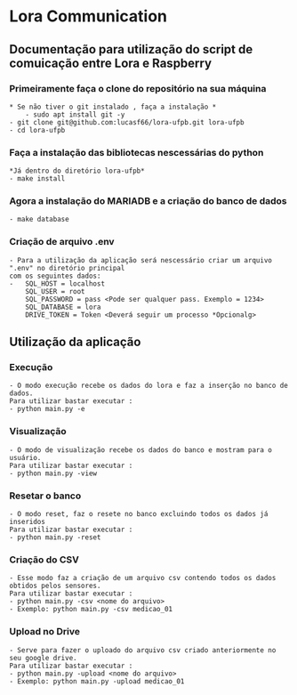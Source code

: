 # Lora Communication

## Documentação para utilização do script de comuicação entre Lora e Raspberry

### Primeiramente faça o clone do repositório na sua máquina
    * Se não tiver o git instalado , faça a instalação *
        - sudo apt install git -y
    - git clone git@github.com:lucasf66/lora-ufpb.git lora-ufpb
    - cd lora-ufpb

### Faça a instalação das bibliotecas nescessárias do python
    
    *Já dentro do diretório lora-ufpb*
    - make install

### Agora a instalação do MARIADB e a criação do banco de dados
    
    - make database

### Criação de arquivo .env
    - Para a utilização da aplicação será nescessário criar um arquivo ".env" no diretório principal
    com os seguintes dados:
    -   SQL_HOST = localhost
        SQL_USER = root
        SQL_PASSWORD = pass <Pode ser qualquer pass. Exemplo = 1234>
        SQL_DATABASE = lora
        DRIVE_TOKEN = Token <Deverá seguir um processo *Opcionalg>


## Utilização da aplicação

### Execução
    - O modo execução recebe os dados do lora e faz a inserção no banco de dados.
    Para utilizar bastar executar :
    - python main.py -e

### Visualização
    - O modo de visualização recebe os dados do banco e mostram para o usuário.
    Para utilizar bastar executar :
    - python main.py -view

### Resetar o banco
    - O modo reset, faz o resete no banco excluindo todos os dados já inseridos
    Para utilizar bastar executar :
    - python main.py -reset

### Criação do CSV
    - Esse modo faz a criação de um arquivo csv contendo todos os dados obtidos pelos sensores.
    Para utilizar bastar executar :
    - python main.py -csv <nome do arquivo>
    - Exemplo: python main.py -csv medicao_01

### Upload no Drive
    - Serve para fazer o uploado do arquivo csv criado anteriormente no seu google drive.
    Para utilizar bastar executar :
    - python main.py -upload <nome do arquivo>
    - Exemplo: python main.py -upload medicao_01